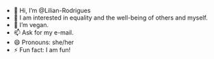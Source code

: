 - 👋 Hi, I’m @Lilian-Rodrigues
- 👀 I am interested in equality and the well-being of others and myself.
- 🌱 I’m vegan.
- 📫 Ask for my e-mail.
- 😄 Pronouns: she/her
- ⚡ Fun fact: I am fun!
<!---
Lilian-CR/Lilian-CR is a ✨ special ✨ repository because its `README.md` (this file) appears on your GitHub profile.
You can click the Preview link to take a look at your changes.
--->

